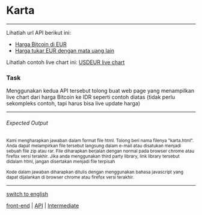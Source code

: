 # Karta

---

Lihatlah url API berikut ini: 
- [Harga Bitcoin di EUR](https://api.coindesk.com/v1/bpi/currentprice.json)
- [Harga tukar EUR dengan mata uang lain](https://api.exchangeratesapi.io/latest)

Lihatlah contoh live chart ini:
[USDEUR live chart](https://www.dailyfx.com/charts)

### Task

Menggunakan kedua API tersebut tolong buat web page yang menampilkan live chart dari harga Bitcoin ke IDR seperti contoh diatas (tidak perlu sekompleks contoh, tapi harus bisa live update harga)

---

###### Expected Output

<p><sub>Kami mengharapkan jawaban dalam format file html. Tolong beri nama filenya "karta.html". Anda dapat melampirkan file tersebut langsung dalam e-mail atau disatukan menjadi sebuah file zip atau rar. File diharapkan berjalan dengan normal pada browser chrome atau firefox versi terakhir. Jika anda menggunakan third party library, link library tersebut didalam html, jangan disertakan menjadi file terpisah</sub></p>

<p><sub>Kode dalam jawaban diharapkan ditulis dengan menggunakan bahasa javascript yang dapat dijalankan di browser chrome atau firefox versi terakhir.</sub></p>

---

[switch to english](../en/karta.md)

[front-end](tags/front-end.md) 
| [API](tags/API.md) 
| [Intermediate](tags/Intermediate.md) 

